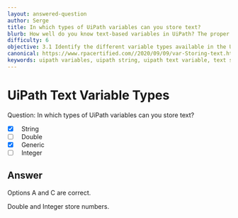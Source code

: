 ```yaml
---
layout: answered-question
author: Serge
title: In which types of UiPath variables can you store text?
blurb: How well do you know text-based variables in UiPath? The proper use of variable types in UiPath is an important part of the Associate exam.
difficulty: 6
objective: 3.1 Identify the different variable types available in the UiPath Studio Variables panel
canonical: https://www.rpacertified.com//2020/09/09/var-Storing-text.html
keywords: uipath variables, uipath string, uipath text variable, text string
---
```


<h1>UiPath Text Variable Types</h1>

Question: In which types of UiPath variables can you store text?

 - [X] &nbsp;  String
 - [ ] &nbsp;  Double
 - [X] &nbsp;  Generic
 - [ ] &nbsp;  Integer

## Answer

Options A and C are correct.

Double and Integer store numbers.

